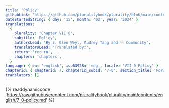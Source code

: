 ```yaml
---
title: 'Policy'
githubLink: 'https://github.com/pluralitybook/plurality/blob/main/contents/english/7-0-policy.md'
dateStartedString: { day: '15', month: '02', year: '2024' }
translations:
  {
    plurality: 'Chapter VII 0',
    subtitle: 'Policy',
    authorsLead: 'By E. Glen Weyl, Audrey Tang and ⿻ Community',
    translatorsLead: 'Translated by:',
    return: 'return',
    chapters: 'chapters',
  }
language: { en: 'english', iso6392B: 'eng', locale: 'VII 0 Policy' }
chapterid: { chapterid: 7, chapterid_subid: '7-0', section_title: 'Forward' }
translators: []
---
```

{% readdynamiccode 'https://raw.githubusercontent.com/pluralitybook/plurality/main/contents/english/7-0-policy.md' %}